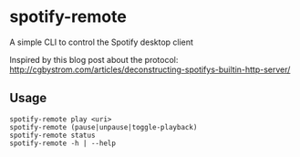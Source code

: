 spotify-remote
==============

A simple CLI to control the Spotify desktop client

Inspired by this blog post about the protocol: http://cgbystrom.com/articles/deconstructing-spotifys-builtin-http-server/


Usage
------

    spotify-remote play <uri>
    spotify-remote (pause|unpause|toggle-playback)
    spotify-remote status
    spotify-remote -h | --help
